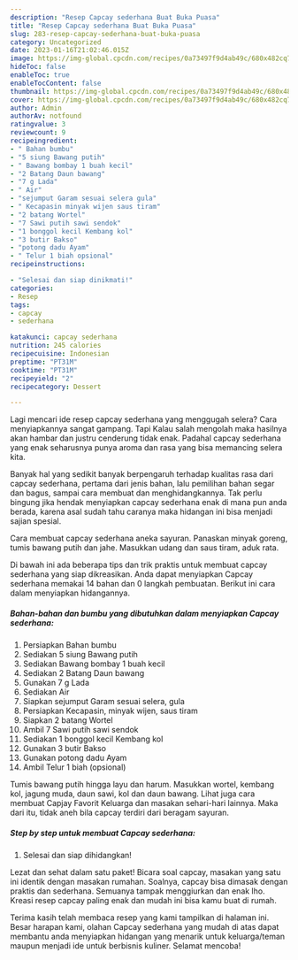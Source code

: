 ```yaml
---
description: "Resep Capcay sederhana Buat Buka Puasa"
title: "Resep Capcay sederhana Buat Buka Puasa"
slug: 283-resep-capcay-sederhana-buat-buka-puasa
category: Uncategorized
date: 2023-01-16T21:02:46.015Z
image: https://img-global.cpcdn.com/recipes/0a73497f9d4ab49c/680x482cq70/capcay-sederhana-foto-resep-utama.jpg
hideToc: false
enableToc: true
enableTocContent: false
thumbnail: https://img-global.cpcdn.com/recipes/0a73497f9d4ab49c/680x482cq70/capcay-sederhana-foto-resep-utama.jpg
cover: https://img-global.cpcdn.com/recipes/0a73497f9d4ab49c/680x482cq70/capcay-sederhana-foto-resep-utama.jpg
author: Admin
authorAv: notfound
ratingvalue: 3
reviewcount: 9
recipeingredient:
- " Bahan bumbu"
- "5 siung Bawang putih"
- " Bawang bombay 1 buah kecil"
- "2 Batang Daun bawang"
- "7 g Lada"
- " Air"
- "sejumput Garam sesuai selera gula"
- " Kecapasin minyak wijen saus tiram"
- "2 batang Wortel"
- "7 Sawi putih sawi sendok"
- "1 bonggol kecil Kembang kol"
- "3 butir Bakso"
- "potong dadu Ayam"
- " Telur 1 biah opsional"
recipeinstructions:

- "Selesai dan siap dinikmati!"
categories:
- Resep
tags:
- capcay
- sederhana

katakunci: capcay sederhana 
nutrition: 245 calories
recipecuisine: Indonesian
preptime: "PT31M"
cooktime: "PT31M"
recipeyield: "2"
recipecategory: Dessert

---
```



Lagi mencari ide resep capcay sederhana yang menggugah selera? Cara menyiapkannya sangat gampang. Tapi Kalau salah mengolah maka hasilnya akan hambar dan justru cenderung tidak enak. Padahal capcay sederhana yang enak seharusnya punya aroma dan rasa yang bisa memancing selera kita.


Banyak hal yang sedikit banyak berpengaruh terhadap kualitas rasa dari capcay sederhana, pertama dari jenis bahan, lalu pemilihan bahan segar dan bagus, sampai cara membuat dan menghidangkannya. Tak perlu bingung jika hendak menyiapkan capcay sederhana enak di mana pun anda berada, karena asal sudah tahu caranya maka hidangan ini bisa menjadi sajian spesial.

Cara membuat capcay sederhana aneka sayuran. Panaskan minyak goreng, tumis bawang putih dan jahe. Masukkan udang dan saus tiram, aduk rata.


Di bawah ini ada beberapa tips dan trik praktis untuk membuat capcay sederhana yang siap dikreasikan. Anda dapat menyiapkan Capcay sederhana memakai 14 bahan dan 0 langkah pembuatan. Berikut ini cara dalam menyiapkan hidangannya.

<!--inarticleads1-->

##### Bahan-bahan dan bumbu yang dibutuhkan dalam menyiapkan Capcay sederhana:

1. Persiapkan  Bahan bumbu
1. Sediakan 5 siung Bawang putih
1. Sediakan  Bawang bombay 1 buah kecil
1. Sediakan 2 Batang Daun bawang
1. Gunakan 7 g Lada
1. Sediakan  Air
1. Siapkan sejumput Garam sesuai selera, gula
1. Persiapkan  Kecapasin, minyak wijen, saus tiram
1. Siapkan 2 batang Wortel
1. Ambil 7 Sawi putih sawi sendok
1. Sediakan 1 bonggol kecil Kembang kol
1. Gunakan 3 butir Bakso
1. Gunakan potong dadu Ayam
1. Ambil  Telur 1 biah (opsional)


Tumis bawang putih hingga layu dan harum. Masukkan wortel, kembang kol, jagung muda, daun sawi, kol dan daun bawang. Lihat juga cara membuat Capjay Favorit Keluarga dan masakan sehari-hari lainnya. Maka dari itu, tidak aneh bila capcay terdiri dari beragam sayuran. 

<!--inarticleads2-->

##### Step by step untuk membuat Capcay sederhana:


1. Selesai dan siap dihidangkan!

Lezat dan sehat dalam satu paket! Bicara soal capcay, masakan yang satu ini identik dengan masakan rumahan. Soalnya, capcay bisa dimasak dengan praktis dan sederhana. Semuanya tampak menggiurkan dan enak lho. Kreasi resep capcay paling enak dan mudah ini bisa kamu buat di rumah. 

Terima kasih telah membaca resep yang kami tampilkan di halaman ini. Besar harapan kami, olahan Capcay sederhana yang mudah di atas dapat membantu anda menyiapkan hidangan yang menarik untuk keluarga/teman maupun menjadi ide untuk berbisnis kuliner. Selamat mencoba!
